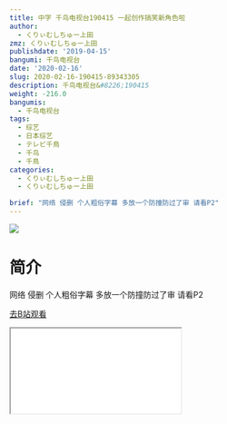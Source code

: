 ```yaml
---
title: 中字 千鸟电视台190415 一起创作搞笑新角色啦
author:
  - くりぃむしちゅー上田
zmz: くりぃむしちゅー上田
publishdate: '2019-04-15'
bangumi: 千鸟电视台
date: '2020-02-16'
slug: 2020-02-16-190415-89343305
description: 千鸟电视台&#8226;190415
weight: -216.0
bangumis:
  - 千鸟电视台
tags:
  - 综艺
  - 日本综艺
  - テレビ千鳥
  - 千鸟
  - 千鳥
categories:
  - くりぃむしちゅー上田
  - くりぃむしちゅー上田

brief: "网络 侵删 个人粗俗字幕 多放一个防撞防过了审 请看P2"
---
```

![](https://raw.githubusercontent.com/tcgriffith/owaraisite/master/static/tmpimg/7f3610d8eb2cd67dca96b8d8dc0258269bba839b.jpg.480.jpg)
# 简介  
网络
侵删 个人粗俗字幕
多放一个防撞防过了审 请看P2  

[去B站观看](https://www.bilibili.com/video/av89343305/)
<div class ="resp-container"><iframe class="testiframe" src="//player.bilibili.com/player.html?aid=89343305"", scrolling="no", allowfullscreen="true" > </iframe></div> 
